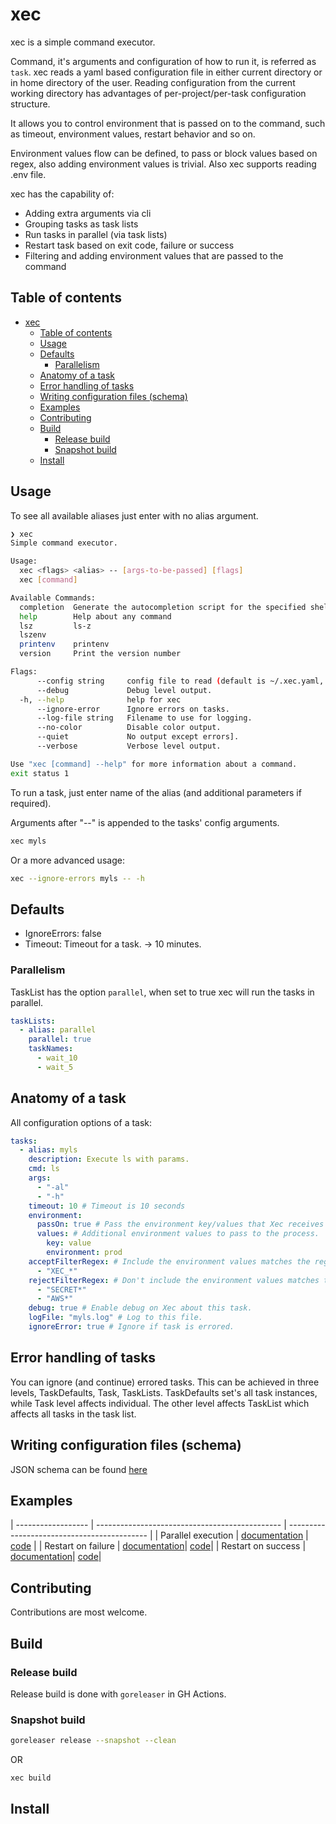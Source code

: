 <!-- vale Microsoft.HeadingAcronyms = NO -->
# xec

xec is a simple command executor.

Command, it's arguments and configuration of how to run it, is referred as `task`.
xec reads a yaml based configuration file in either current directory or in home directory of the user.
Reading configuration from the current working directory has advantages of per-project/per-task configuration structure.

It allows you to control environment that is passed on to the command, such as timeout, environment values, restart behavior and so on.

Environment values flow can be defined, to pass or block values based on regex, also adding environment values is trivial. Also xec supports reading .env file.

xec has the capability of:

- Adding extra arguments via cli
- Grouping tasks as task lists
- Run tasks in parallel (via task lists)
- Restart task based on exit code, failure or success
- Filtering and adding environment values that are passed to the command

## Table of contents

- [xec](#xec)
  - [Table of contents](#table-of-contents)
  - [Usage](#usage)
  - [Defaults](#defaults)
    - [Parallelism](#parallelism)
  - [Anatomy of a task](#anatomy-of-a-task)
  - [Error handling of tasks](#error-handling-of-tasks)
  - [Writing configuration files (schema)](#writing-configuration-files-schema)
  - [Examples](#examples)
  - [Contributing](#contributing)
  - [Build](#build)
    - [Release build](#release-build)
    - [Snapshot build](#snapshot-build)
  - [Install](#install)

## Usage

To see all available aliases just enter with no alias argument.

```bash
❯ xec
Simple command executor.

Usage:
  xec <flags> <alias> -- [args-to-be-passed] [flags]
  xec [command]

Available Commands:
  completion  Generate the autocompletion script for the specified shell
  help        Help about any command
  lsz         ls-z
  lszenv      
  printenv    printenv
  version     Print the version number

Flags:
      --config string     config file to read (default is ~/.xec.yaml,  $PWD/.xec.yaml)
      --debug             Debug level output.
  -h, --help              help for xec
      --ignore-error      Ignore errors on tasks.
      --log-file string   Filename to use for logging.
      --no-color          Disable color output.
      --quiet             No output except errors].
      --verbose           Verbose level output.

Use "xec [command] --help" for more information about a command.
exit status 1
```

To run a task, just enter name of the alias (and additional parameters if required).

Arguments after "--" is appended to the tasks' config arguments.

```bash
xec myls
```

Or a more advanced usage:

```bash
xec --ignore-errors myls -- -h
```

## Defaults

- IgnoreErrors: false
- Timeout: Timeout for a task. -> 10 minutes.

### Parallelism

TaskList has the option `parallel`, when set to true xec will run the tasks in parallel.

```yaml
taskLists:
  - alias: parallel
    parallel: true
    taskNames:
      - wait_10
      - wait_5
```

## Anatomy of a task

All configuration options of a task:

```yaml
tasks:
  - alias: myls
    description: Execute ls with params.
    cmd: ls
    args:
      - "-al"
      - "-h"
    timeout: 10 # Timeout is 10 seconds
    environment:
      passOn: true # Pass the environment key/values that Xec receives to the process or not.
      values: # Additional environment values to pass to the process.
        key: value
        environment: prod
    acceptFilterRegex: # Include the environment values matches the regex.
      - "XEC_*"
    rejectFilterRegex: # Don't include the environment values matches the regex.
      - "SECRET*"
      - "AWS*"
    debug: true # Enable debug on Xec about this task.
    logFile: "myls.log" # Log to this file.
    ignoreError: true # Ignore if task is errored.
```

## Error handling of tasks

You can ignore (and continue) errored tasks. This can be achieved in three levels, TaskDefaults, Task, TaskLists.
TaskDefaults set's all task instances, while Task level affects individual. The other level affects TaskList which affects all tasks in the task list.

## Writing configuration files (schema)

JSON schema can be found [here](https://raw.githubusercontent.com/leventogut/xec/main/schema/xec-tasks-yaml-schema.json)

## Examples

| ------------------ | ---------------------------------------------- | ------------------------------------------- |
| Parallel execution | [documentation](examples/parallel.md)          | [code](examples/parallel.xec.yaml)          |
| Restart on failure | [documentation](examples/restart-on-failure.md)| [code](examples/restart-on-failure.xec.yaml)|
| Restart on success | [documentation](examples/restart-on-success.md)| [code](examples/restart-on-success.xec.yaml)|

## Contributing

Contributions are most welcome.

## Build

### Release build

Release build is done with `goreleaser` in GH Actions.

### Snapshot build

```bash
goreleaser release --snapshot --clean
```

OR

```bash
xec build
```

## Install

